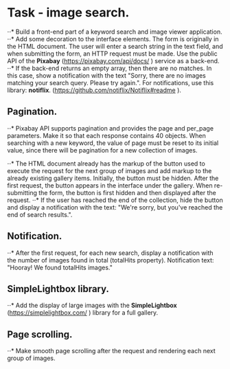  # Task - image search.

⋅⋅* Build a front-end part of a keyword search and image viewer application. 
⋅⋅* Add some decoration to the
interface elements. The form is originally in the HTML document. The user will enter a search string
in the text field, and when submitting the form, an HTTP request must be made. Use the public API of
the **Pixabay** (https://pixabay.com/api/docs/ ) service as a back-end. 
⋅⋅* If the back-end returns an
empty array, then there are no matches. In this case, show a notification with the text "Sorry,
there are no images matching your search query. Please try again.". For notifications, use this
library: **notiflix**. (https://github.com/notiflix/Notiflix#readme ).

## Pagination.

⋅⋅* Pixabay API supports pagination and provides the page and per_page parameters. Make it so that each
response contains 40 objects. When searching with a new keyword, the value of page must be reset to
its initial value, since there will be pagination for a new collection of images.

⋅⋅* The HTML document already has the markup of the button used to execute the request for the next
group of images and add markup to the already existing gallery items. Initially, the button must be
hidden. After the first request, the button appears in the interface under the gallery. When
re-submitting the form, the button is first hidden and then displayed after the request. 
⋅⋅* If the user has reached the end of the collection, hide the button and display a notification with the text:
"We're sorry, but you've reached the end of search results.".

## Notification.

⋅⋅* After the first request, for each new search, display a notification with the number of images found
in total (totalHits property). Notification text: "Hooray! We found totalHits images."

## SimpleLightbox library.

⋅⋅* Add the display of large images with the **SimpleLightbox** (https://simplelightbox.com/ ) library
for a full gallery.

## Page scrolling.

⋅⋅* Make smooth page scrolling after the request and rendering each next group of images.
